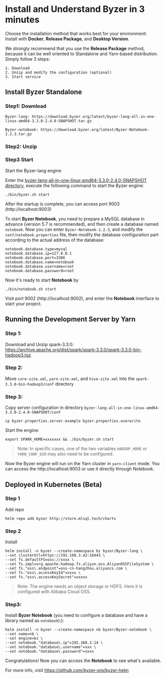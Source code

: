 # Install and Understand Byzer in **3 minutes**

Choose the installation method that works best for your environment:<br>
Install with **Docker**, **Release Package**, and **Desktop Version**.

We strongly recommend that you use the **Release Package** method, because it can be well oriented to Standalone and Yarn-based distribution. Simply follow 3 steps:<br>

    1. Download
    2. Unzip and modify the configuration (optional)
    3. Start service

## Install Byzer Standalone
### Step1: Download
    Byzer-lang: https://download.byzer.org/latest/byzer-lang-all-in-one-linux-amd64-3.3.0-2.4.0-SNAPSHOT.tar.gz

    Byzer-notebook: https://download.byzer.org/latest/Byzer-Notebook-1.2.3.tar.gz

### Step2: Unzip

### Step3 Start

Start the Byzer-lang engine

Enter the [byzer-lang-all-in-one-linux-amd64-3.3.0-2.4.0-SNAPSHOT directory](https://download.byzer.org/latest/byzer-lang-all-in-one-linux-amd64-3.3.0-2.4.0-SNAPSHOT.tar.gz), execute the following command to start the Byzer engine:
```
./bin/byzer.sh start
```

After the startup is complete, you can access port 9003 (http://localhost:9003)

To start **Byzer Notebook**, you need to prepare a MySQL database in advance (version 5.7 is recommended), and then create a database named `notebook`.
Now you can enter `Byzer-Notebook-1.2.3`, and modify the `conf/notebook.properties` file, then modify the database configuration part according to the actual address of the database:

```
notebook.database.type=mysql
notebook.database.ip=127.0.0.1
notebook.database.port=3306
notebook.database.name=notebook
notebook.database.username=root
notebook.database.password=root
```
Now it's ready to start **Notebook** by

```
./bin/notebook.sh start
```

Visit port 9002 (http://localhost:9002), and enter the **Notebook** interface to start your project.

## Running the Development Server by **Yarn**

### Step 1: 
Download and Unzip spark-3.3.0: https://archive.apache.org/dist/spark/spark-3.3.0/spark-3.3.0-bin-hadoop3.tgz

### Step 2: 
Move `core-site.xml`, `yarn-site.xml`, and `hive-site.xml` into the `spark-3.3.0-bin-hadoop3/conf` directory

### Step 3: 
Copy server configuration in directory `byzer-lang-all-in-one-linux-amd64-3.3.0-2.4.0-SNAPSHOT/conf`

```
cp byzer.properties.server.example byzer.properties.overwrite
```

Start the engine:
```
export SPARK_HOME=xxxxxxx && ./bin/byzer.sh start
```

> Note: In specific cases, one of the two variables `HADOOP_HOME` or `YARN_CONF_DIR` may also need to be configured.

Now the Byzer engine will run on the Yarn cluster in `yarn-client` mode. You can access the http://localhost:9003 or use it directly through Notebook.

## Deployed in Kubernetes (Beta)
### Step 1
Add repo
```
helm repo add byzer http://store.mlsql.tech/charts
```
### Step 2
Install 
```
helm install -n byzer --create-namespace bz byzer/Byzer-lang \
--set clusterUrl=https://192.168.3.42:16443 \
--set fs.defaultFS=oss://xxxx \
--set fs.impl=org.apache.hadoop.fs.aliyun.oss.AliyunOSSFileSystem \
--set fs."oss\.endpoint"=oss-cn-hangzhou.aliyuncs.com \
--set fs."oss\.accessKeyId"=xxxx \
--set fs."oss\.accessKeySecret"=xxxxx
```

> Note: The engine needs an object storage or HDFS. Here it is configured with Alibaba Cloud OSS.

### Step3: 
Install **Byzer Notebook** (you need to configure a database and have a library named as `notebook`):):

```
helm install -n byzer --create-namespace nb byzer/Byzer-notebook \
--set name=nb \
--set engine=bz \
--set notebook."database\.ip"=192.168.3.14 \
--set notebook."database\.username"=xxx \
--set notebook."database\.password"=xxxx
```

Congratulations! Now you can access the **Notebook** to see what's available.

For more info, visit https://github.com/byzer-org/byzer-helm

